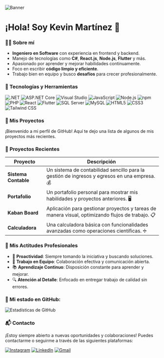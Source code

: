 ![Banner](https://i.postimg.cc/MXkYQGKB/undefined-image.png)


# ¡Hola! Soy Kevin Martínez 👋

### 👨‍💻 Sobre mí
- **Ingeniero en Software** con experiencia en frontend y backend.
- Manejo de tecnologías como **C#**, **React.js**, **Node.js**, **Flutter** y más.
- Apasionado por aprender y mejorar habilidades continuamente.
- Foco en escribir **código limpio y eficiente**.
- Trabajo bien en equipo y busco **desafíos** para crecer profesionalmente.
 

### 🔧 Tecnologías y Herramientas
![.NET](https://img.shields.io/badge/.NET-512BD4?style=flat&logo=.net&logoColor=white)
![ASP.NET Core](https://img.shields.io/badge/ASP.NET%20Core-512BD4?style=flat&logo=asp.net&logoColor=white)
![Visual Studio](https://img.shields.io/badge/Visual%20Studio-5C2D91?style=flat&logo=visual-studio&logoColor=white)
![JavaScript](https://img.shields.io/badge/JavaScript-F7DF1E?style=flat&logo=javascript&logoColor=black)
![Node.js](https://img.shields.io/badge/Node.js-339933?style=flat&logo=node.js&logoColor=white)
![npm](https://img.shields.io/badge/npm-CB3837?style=flat&logo=npm&logoColor=white)
![PHP](https://img.shields.io/badge/PHP-777BB4?style=flat&logo=php&logoColor=white)
![React](https://img.shields.io/badge/React-61DAFB?style=flat&logo=react&logoColor=black)
![Flutter](https://img.shields.io/badge/Flutter-02569B?style=flat&logo=flutter&logoColor=white)
![SQL Server](https://img.shields.io/badge/SQL%20Server-CC2927?style=flat&logo=microsoft-sql-server&logoColor=white)
![MySQL](https://img.shields.io/badge/MySQL-4479A1?style=flat&logo=mysql&logoColor=white)
![HTML5](https://img.shields.io/badge/HTML5-E34F26?style=flat&logo=html5&logoColor=white)
![CSS3](https://img.shields.io/badge/CSS3-1572B6?style=flat&logo=css3&logoColor=white)
![Tailwind CSS](https://img.shields.io/badge/Tailwind%20CSS-38B2AC?style=flat&logo=tailwind-css&logoColor=white)


### 💼 Mis Proyectos

¡Bienvenido a mi perfil de GitHub! Aquí te dejo una lista de algunos de mis proyectos más recientes.

### 🚀 **Proyectos Recientes**

| Proyecto | Descripción |
|----------|-------------|
| **Sistema Contable**  | Un sistema de contabilidad sencillo para la gestión de ingresos y egresos en una empresa. 💰 |
| **Portafolio** | Un portafolio personal para mostrar mis habilidades y proyectos anteriores. 🖥️ |
| **Kaban Board** | Aplicación para gestionar proyectos y tareas de manera visual, optimizando flujos de trabajo. 📋 |
| **Calculadora** | Una calculadora básica con funcionalidades avanzadas como operaciones científicas. ➗ |



### 💼 **Mis Actitudes Profesionales**

- 🚀 **Proactividad**: Siempre tomando la iniciativa y buscando soluciones.
- 🤝 **Trabajo en Equipo**: Colaboración efectiva y comunicación abierta.
- 📚 **Aprendizaje Continuo**: Disposición constante para aprender y mejorar.
- 🔍 **Atención al Detalle**: Enfocado en entregar trabajo de calidad sin errores.

### 🚀 Mi estado en GitHub:
![Estadísticas de GitHub](https://github-readme-stats.vercel.app/api?username=kevinmartinez&show_icons=true&hide_title=true&count_private=true&hide=prs&theme=radical)


### 📬 **Contacto**

¡Estoy siempre abierto a nuevas oportunidades y colaboraciones! Puedes contactarme o seguirme a través de las siguientes plataformas:

[![Instagram](https://img.icons8.com/ios-filled/40/ff69b4/instagram-new.png)](https://www.instagram.com/iamkev_martz?igsh=emlhczJrazlnc2Rz)  [![LinkedIn](https://img.icons8.com/ios-filled/40/0077b5/linkedin.png)](https://www.linkedin.com/in/kevin-martinez-020313199?utm_source=share&utm_campaign=share_via&utm_content=profile&utm_medium=android_app)  [![Gmail](https://img.icons8.com/ios-filled/40/ea4335/gmail.png)](mailto:martinezkevin084@gmail.com)








